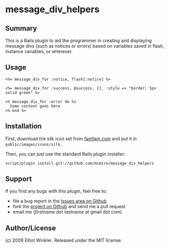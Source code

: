 # message_div_helpers

## Summary

This is a Rails plugin to aid the programmer in creating and displaying message divs
(such as notices or errors) based on variables saved in flash, instance variables, 
or wherever.

## Usage

    <%= message_div_for :notice, flash[:notice] %>

    <%= message_div_for :success, @success, {}, :style => "border: 1px solid green" %>

    <% message_div_for :error do %>
      Some content goes here
    <% end %>

## Installation

First, download the silk icon set from [famfam.com](http://famfamfam.com/lab/icons/silk/) and put it in `public/images/icons/silk`.

Then, you can just use the standard Rails plugin installer:

    script/plugin install git://github.com/mcmire/message_div_helpers

## Support

If you find any bugs with this plugin, feel free to:

* file a bug report in the [Issues area on Github](http://github.com/mcmire/message_div_helpers/issues)
* fork the [project on Github](http://github.com/mcmire/message_div_helpers) and send me a pull request
* email me (*firstname* dot *lastname* at gmail dot com)

## Author/License

(c) 2009 Elliot Winkler. Released under the MIT license.